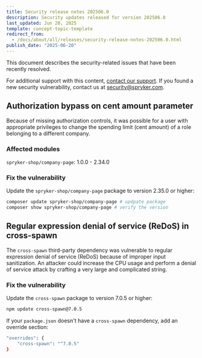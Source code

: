 ```yaml
---
title: Security release notes 202506.0
description: Security updates released for version 202506.0
last_updated: Jun 20, 2025
template: concept-topic-template
redirect_from:
  - /docs/about/all/releases/security-release-notes-202506.0.html
publish_date: "2025-06-20"
---
```


This document describes the security-related issues that have been recently resolved.

For additional support with this content, [contact our support](https://support.spryker.com/). If you found a new security vulnerability, contact us at [security@spryker.com](mailto:security@spryker.com).


## Authorization bypass on cent amount parameter

Because of missing authorization controls, it was possible for a user with appropriate privileges to change the spending limit (cent amount) of a role belonging to a different company.

### Affected modules

`spryker-shop/company-page`: 1.0.0 - 2.34.0

### Fix the vulnerability

Update the `spryker-shop/company-page` package to version 2.35.0 or higher:

```bash
composer update spryker-shop/company-page # updpate package
composer show spryker-shop/company-page # verify the version
```


## Regular expression denial of service (ReDoS) in cross-spawn

The `cross-spawn` third-party dependency was vulnerable to regular expression denial of service (ReDoS) because of improper input sanitization. An attacker could increase the CPU usage and perform a denial of service attack by crafting a very large and complicated string.

### Fix the vulnerability

Update the `cross-spawn` package to version 7.0.5 or higher:

```bash
npm update cross-spawn@7.0.5
```

If your `package.json` doesn't have a `cross-spawn` dependency, add an override section:

```bash
"overrides": {
    "cross-spawn": "^7.0.5"
}
```











































